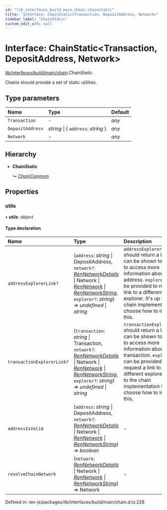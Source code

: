 ```yaml
---
id: "lib_interfaces_build_main_chain.chainstatic"
title: "Interface: ChainStatic<Transaction, DepositAddress, Network>"
sidebar_label: "ChainStatic"
custom_edit_url: null
---
```


# Interface: ChainStatic<Transaction, DepositAddress, Network\>

[lib/interfaces/build/main/chain](../modules/lib_interfaces_build_main_chain.md).ChainStatic

Chains should provide a set of static utilities.

## Type parameters

| Name | Type | Default |
| :------ | :------ | :------ |
| `Transaction` | - | *any* |
| `DepositAddress` | *string* \| { `address`: *string*  } | *any* |
| `Network` | - | *any* |

## Hierarchy

- **ChainStatic**

  ↳ [*ChainCommon*](lib_interfaces_build_main_chain.chaincommon.md)

## Properties

### utils

• **utils**: *object*

#### Type declaration

| Name | Type | Description |
| :------ | :------ | :------ |
| `addressExplorerLink?` | (`address`: *string* \| DepositAddress, `network?`: [*RenNetworkDetails*](lib_interfaces_build_main_networks.rennetworkdetails.md) \| Network \| [*RenNetwork*](../enums/lib_interfaces_build_main_networks.rennetwork.md) \| [*RenNetworkString*](../modules/lib_interfaces_build_main_networks.md#rennetworkstring), `explorer?`: *string*) => *undefined* \| *string* | `addressExplorerLink` should return a URL that can be shown to a user to access more information about an address.  `explorer` can be provided to request a link to a different explorer. It's up to the chain implementation to choose how to interpret this. |
| `transactionExplorerLink?` | (`transaction`: *string* \| Transaction, `network?`: [*RenNetworkDetails*](lib_interfaces_build_main_networks.rennetworkdetails.md) \| Network \| [*RenNetwork*](../enums/lib_interfaces_build_main_networks.rennetwork.md) \| [*RenNetworkString*](../modules/lib_interfaces_build_main_networks.md#rennetworkstring), `explorer?`: *string*) => *undefined* \| *string* | `transactionExplorerLink` should return a URL that can be shown to a user to access more information about a transaction.  `explorer` can be provided to request a link to a different explorer. It's up to the chain implementation to choose how to interpret this. |
| `addressIsValid` | (`address`: *string* \| DepositAddress, `network?`: [*RenNetworkDetails*](lib_interfaces_build_main_networks.rennetworkdetails.md) \| Network \| [*RenNetwork*](../enums/lib_interfaces_build_main_networks.rennetwork.md) \| [*RenNetworkString*](../modules/lib_interfaces_build_main_networks.md#rennetworkstring)) => *boolean* | - |
| `resolveChainNetwork` | (`network`: [*RenNetworkDetails*](lib_interfaces_build_main_networks.rennetworkdetails.md) \| Network \| [*RenNetwork*](../enums/lib_interfaces_build_main_networks.rennetwork.md) \| [*RenNetworkString*](../modules/lib_interfaces_build_main_networks.md#rennetworkstring)) => Network | - |

Defined in: ren-js/packages/lib/interfaces/build/main/chain.d.ts:228
